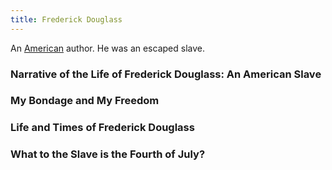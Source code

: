 ```yaml
---
title: Frederick Douglass
---
```


An [American](../index.html) author. He was an escaped slave.

### Narrative of the Life of Frederick Douglass: An American Slave

### My Bondage and My Freedom

### Life and Times of Frederick Douglass

### What to the Slave is the Fourth of July?
